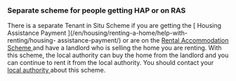 ###  Separate scheme for people getting HAP or on RAS

There is a separate Tenant in Situ Scheme if you are getting the [ Housing
Assistance Payment ](/en/housing/renting-a-home/help-with-renting/housing-
assistance-payment/) or are on the [ Rental Accommodation Scheme
](/en/housing/local-authority-and-social-housing/rental-accommodation-scheme/)
and have a landlord who is selling the home you are renting. With this scheme,
the local authority can buy the home from the landlord and you can continue to
rent it from the local authority. You should contact your [ local authority
](https://www.gov.ie/en/publication/942f74-local-authorities/) about this
scheme.
